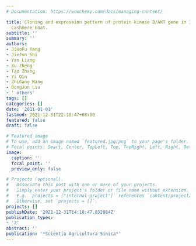 ```yaml
---
# Documentation: https://wowchemy.com/docs/managing-content/

title: Cloning and expression pattern of protein kinase B/AKT gene in Inner Mongolia
  Cashmere Goat.
subtitle: ''
summary: ''
authors:
- JiaoFu Yang
- JieJun Shi
- Yan Liang
- Xu Zheng
- Tao Zhang
- Yi Qin
- ZhiGang Wang
- DongJun Liu
- ' others'
tags: []
categories: []
date: '2011-01-01'
lastmod: 2021-12-31T22:18:47+08:00
featured: false
draft: false

# Featured image
# To use, add an image named `featured.jpg/png` to your page's folder.
# Focal points: Smart, Center, TopLeft, Top, TopRight, Left, Right, BottomLeft, Bottom, BottomRight.
image:
  caption: ''
  focal_point: ''
  preview_only: false

# Projects (optional).
#   Associate this post with one or more of your projects.
#   Simply enter your project's folder or file name without extension.
#   E.g. `projects = ["internal-project"]` references `content/project/deep-learning/index.md`.
#   Otherwise, set `projects = []`.
projects: []
publishDate: '2021-12-31T14:18:47.832984Z'
publication_types:
- '2'
abstract: ''
publication: '*Scientia Agricultura Sinica*'
---
```

